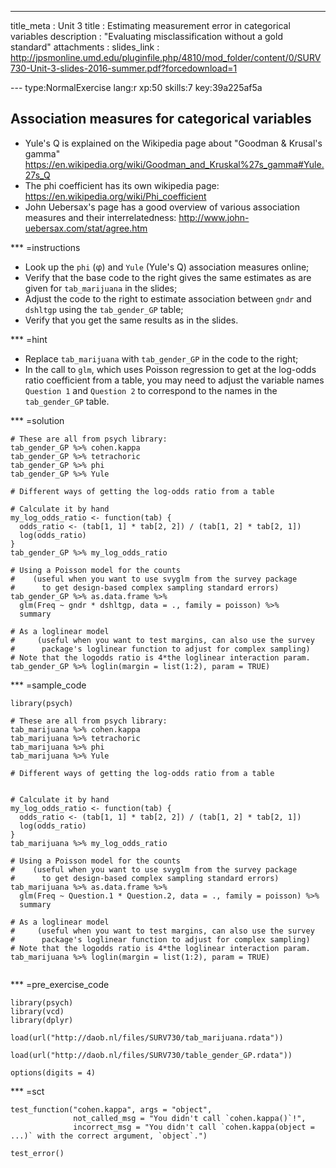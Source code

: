 ---
title_meta  : Unit 3
title       : Estimating measurement error in categorical variables
description : "Evaluating misclassification without a gold standard"
attachments :
  slides_link : http://jpsmonline.umd.edu/pluginfile.php/4810/mod_folder/content/0/SURV730-Unit-3-slides-2016-summer.pdf?forcedownload=1

--- type:NormalExercise lang:r xp:50 skills:7  key:39a225af5a
## Association measures for categorical variables


* Yule's Q is explained on the Wikipedia page about "Goodman & Krusal's gamma" <https://en.wikipedia.org/wiki/Goodman_and_Kruskal%27s_gamma#Yule.27s_Q>
* The phi coefficient has its own wikipedia page: <https://en.wikipedia.org/wiki/Phi_coefficient>
* John Uebersax's page has a good overview of various association measures and their interrelatedness: <http://www.john-uebersax.com/stat/agree.htm>

*** =instructions 
- Look up the `phi` (&phi;) and `Yule` (Yule's Q) association measures online;
- Verify that the base code to the right gives the same estimates as are given for `tab_marijuana` in the slides;
- Adjust the code to the right to estimate association between `gndr` and `dshltgp` using the `tab_gender_GP` table;
- Verify that you get the same results as in the slides.

*** =hint
- Replace `tab_marijuana` with `tab_gender_GP` in the code to the right;
- In the call to `glm`, which uses Poisson regression to get at the log-odds ratio coefficient from a table, you may need to adjust the variable names `Question 1` and `Question 2` to correspond to the names in the `tab_gender_GP` table.

*** =solution
```{r}
# These are all from psych library:
tab_gender_GP %>% cohen.kappa
tab_gender_GP %>% tetrachoric
tab_gender_GP %>% phi
tab_gender_GP %>% Yule

# Different ways of getting the log-odds ratio from a table

# Calculate it by hand
my_log_odds_ratio <- function(tab) {
  odds_ratio <- (tab[1, 1] * tab[2, 2]) / (tab[1, 2] * tab[2, 1])
  log(odds_ratio)
}
tab_gender_GP %>% my_log_odds_ratio

# Using a Poisson model for the counts 
#    (useful when you want to use svyglm from the survey package
#      to get design-based complex sampling standard errors)
tab_gender_GP %>% as.data.frame %>% 
  glm(Freq ~ gndr * dshltgp, data = ., family = poisson) %>%
  summary

# As a loglinear model 
#     (useful when you want to test margins, can also use the survey
#      package's loglinear function to adjust for complex sampling)
# Note that the logodds ratio is 4*the loglinear interaction param.
tab_gender_GP %>% loglin(margin = list(1:2), param = TRUE)

```

*** =sample_code
```{r}
library(psych)

# These are all from psych library:
tab_marijuana %>% cohen.kappa
tab_marijuana %>% tetrachoric
tab_marijuana %>% phi
tab_marijuana %>% Yule

# Different ways of getting the log-odds ratio from a table


# Calculate it by hand
my_log_odds_ratio <- function(tab) {
  odds_ratio <- (tab[1, 1] * tab[2, 2]) / (tab[1, 2] * tab[2, 1])
  log(odds_ratio)
}
tab_marijuana %>% my_log_odds_ratio

# Using a Poisson model for the counts 
#    (useful when you want to use svyglm from the survey package
#      to get design-based complex sampling standard errors)
tab_marijuana %>% as.data.frame %>% 
  glm(Freq ~ Question.1 * Question.2, data = ., family = poisson) %>%
  summary

# As a loglinear model 
#     (useful when you want to test margins, can also use the survey
#      package's loglinear function to adjust for complex sampling)
# Note that the logodds ratio is 4*the loglinear interaction param.
tab_marijuana %>% loglin(margin = list(1:2), param = TRUE)


```

*** =pre_exercise_code
```{r}
library(psych)
library(vcd)
library(dplyr)

load(url("http://daob.nl/files/SURV730/tab_marijuana.rdata"))

load(url("http://daob.nl/files/SURV730/table_gender_GP.rdata"))

options(digits = 4)

```

*** =sct

```{r}
test_function("cohen.kappa", args = "object",
              not_called_msg = "You didn't call `cohen.kappa()`!",
              incorrect_msg = "You didn't call `cohen.kappa(object = ...)` with the correct argument, `object`.")

test_error()

```

